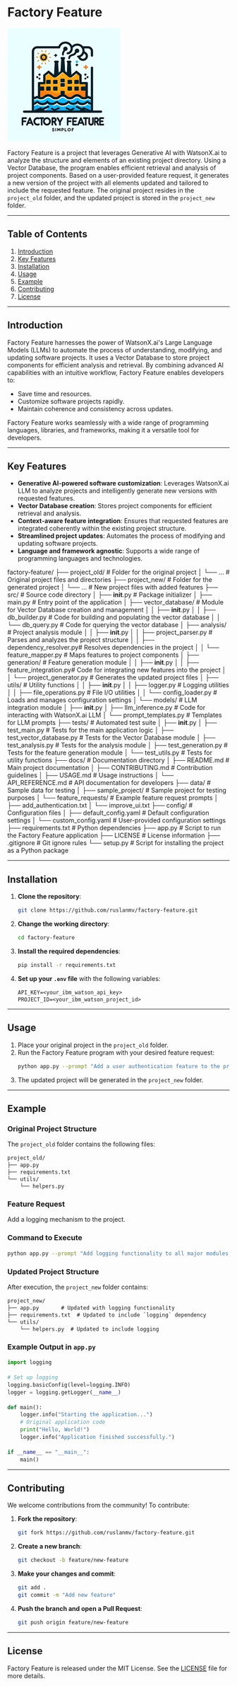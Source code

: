 # Factory Feature

![alt text](./assets/logo.jpeg)

Factory Feature is a project that leverages Generative AI with WatsonX.ai to analyze the structure and elements of an existing project directory. Using a Vector Database, the program enables efficient retrieval and analysis of project components. Based on a user-provided feature request, it generates a new version of the project with all elements updated and tailored to include the requested feature. The original project resides in the `project_old` folder, and the updated project is stored in the `project_new` folder.

---

## Table of Contents
1. [Introduction](#introduction)
2. [Key Features](#key-features)
3. [Installation](#installation)
4. [Usage](#usage)
5. [Example](#example)
6. [Contributing](#contributing)
7. [License](#license)

---

## Introduction

Factory Feature harnesses the power of WatsonX.ai's Large Language Models (LLMs) to automate the process of understanding, modifying, and updating software projects. It uses a Vector Database to store project components for efficient analysis and retrieval. By combining advanced AI capabilities with an intuitive workflow, Factory Feature enables developers to:
- Save time and resources.
- Customize software projects rapidly.
- Maintain coherence and consistency across updates.

Factory Feature works seamlessly with a wide range of programming languages, libraries, and frameworks, making it a versatile tool for developers.

---

## Key Features

- **Generative AI-powered software customization**: Leverages WatsonX.ai LLM to analyze projects and intelligently generate new versions with requested features.
- **Vector Database creation**: Stores project components for efficient retrieval and analysis.
- **Context-aware feature integration**: Ensures that requested features are integrated coherently within the existing project structure.
- **Streamlined project updates**: Automates the process of modifying and updating software projects.
- **Language and framework agnostic**: Supports a wide range of programming languages and technologies.


factory-feature/
├── project_old/                  # Folder for the original project
│   └── ...                       # Original project files and directories
├── project_new/                  # Folder for the generated project
│   └── ...                       # New project files with added features
├── src/                          # Source code directory
│   ├── __init__.py               # Package initializer
│   ├── main.py                   # Entry point of the application
│   ├── vector_database/          # Module for Vector Database creation and management
│   │   ├── __init__.py
│   │   ├── db_builder.py         # Code for building and populating the vector database
│   │   └── db_query.py           # Code for querying the vector database
│   ├── analysis/                 # Project analysis module
│   │   ├── __init__.py
│   │   ├── project_parser.py     # Parses and analyzes the project structure
│   │   ├── dependency_resolver.py# Resolves dependencies in the project
│   │   └── feature_mapper.py     # Maps features to project components
│   ├── generation/               # Feature generation module
│   │   ├── __init__.py
│   │   ├── feature_integration.py# Code for integrating new features into the project
│   │   └── project_generator.py  # Generates the updated project files
│   ├── utils/                    # Utility functions
│   │   ├── __init__.py
│   │   ├── logger.py             # Logging utilities
│   │   ├── file_operations.py    # File I/O utilities
│   │   └── config_loader.py      # Loads and manages configuration settings
│   └── models/                   # LLM integration module
│       ├── __init__.py
│       ├── llm_inference.py      # Code for interacting with WatsonX.ai LLM
│       └── prompt_templates.py   # Templates for LLM prompts
├── tests/                        # Automated test suite
│   ├── __init__.py
│   ├── test_main.py              # Tests for the main application logic
│   ├── test_vector_database.py   # Tests for the Vector Database module
│   ├── test_analysis.py          # Tests for the analysis module
│   ├── test_generation.py        # Tests for the feature generation module
│   └── test_utils.py             # Tests for utility functions
├── docs/                         # Documentation directory
│   ├── README.md                 # Main project documentation
│   ├── CONTRIBUTING.md           # Contribution guidelines
│   ├── USAGE.md                  # Usage instructions
│   └── API_REFERENCE.md          # API documentation for developers
├── data/                         # Sample data for testing
│   ├── sample_project/           # Sample project for testing purposes
│   └── feature_requests/         # Example feature request prompts
│       ├── add_authentication.txt
│       └── improve_ui.txt
├── config/                       # Configuration files
│   ├── default_config.yaml       # Default configuration settings
│   └── custom_config.yaml        # User-provided configuration settings
├── requirements.txt              # Python dependencies
├── app.py                        # Script to run the Factory Feature application
├── LICENSE                       # License information
├── .gitignore                    # Git ignore rules
└── setup.py                      # Script for installing the project as a Python package


---

## Installation

1. **Clone the repository**:
   ```bash
   git clone https://github.com/ruslanmv/factory-feature.git
   ```

2. **Change the working directory**:
   ```bash
   cd factory-feature
   ```

3. **Install the required dependencies**:
   ```bash
   pip install -r requirements.txt
   ```

4. **Set up your `.env` file** with the following variables:
   ```plaintext
   API_KEY=<your_ibm_watson_api_key>
   PROJECT_ID=<your_ibm_watson_project_id>
   ```

---

## Usage

1. Place your original project in the `project_old` folder.
2. Run the Factory Feature program with your desired feature request:
   ```bash
   python app.py --prompt "Add a user authentication feature to the project"
   ```
3. The updated project will be generated in the `project_new` folder.

---

## Example

### Original Project Structure
The `project_old` folder contains the following files:
```
project_old/
├── app.py
├── requirements.txt
└── utils/
    └── helpers.py
```

### Feature Request
Add a logging mechanism to the project.

### Command to Execute
```bash
python app.py --prompt "Add logging functionality to all major modules in the project"
```

### Updated Project Structure
After execution, the `project_new` folder contains:
```
project_new/
├── app.py       # Updated with logging functionality
├── requirements.txt  # Updated to include `logging` dependency
└── utils/
    └── helpers.py  # Updated to include logging
```

### Example Output in `app.py`
```python
import logging

# Set up logging
logging.basicConfig(level=logging.INFO)
logger = logging.getLogger(__name__)

def main():
    logger.info("Starting the application...")
    # Original application code
    print("Hello, World!")
    logger.info("Application finished successfully.")

if __name__ == "__main__":
    main()
```

---

## Contributing

We welcome contributions from the community! To contribute:
1. **Fork the repository**:
   ```bash
   git fork https://github.com/ruslanmv/factory-feature.git
   ```

2. **Create a new branch**:
   ```bash
   git checkout -b feature/new-feature
   ```

3. **Make your changes and commit**:
   ```bash
   git add .
   git commit -m "Add new feature"
   ```

4. **Push the branch and open a Pull Request**:
   ```bash
   git push origin feature/new-feature
   ```

---

## License

Factory Feature is released under the MIT License. See the [LICENSE](LICENSE) file for more details.

